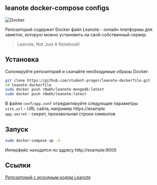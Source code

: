 ## leanote docker-compose configs

![Docker](https://img.shields.io/badge/Docker-black)

Репозиторий содержит Docker файл Leanote - онлайн платформы для заметок, которую можно установить на свой собственный сервер.    

> Leanote, Not Just A Notebook!

## Установка

Склонируйте репозиторий и скачайте необходимые образы Docker:

```bash
git clone https://github.com/student-proger/leanote-dockerfile.git
cd leanote-dockerfile
sudo docker push r0wbh/leanote-mongodb:latest
sudo docker push r0wbh/leanote:latest
```

В файле `conf/app.conf` отредактируйте следующие параметры:    
`site.url` - URL сайта, например https://example    
`app.secret` - секрет, произвольная строка символов    

## Запуск

```bash
sudo docker-compose up -d
```

Интерфейс находится по адресу http://example:9000

## Ссылки

[Репозиторий с исходным кодом Leanote](https://github.com/student-proger/leanote-all-ru)
